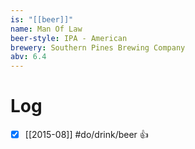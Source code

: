 ```yaml
---
is: "[[beer]]"
name: Man Of Law
beer-style: IPA - American
brewery: Southern Pines Brewing Company
abv: 6.4
---
```

# Log
- [x] [[2015-08]] #do/drink/beer 👍
